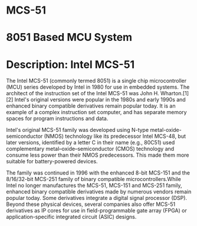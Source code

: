 # MCS-51
8051 Based MCU System
=========================================================================
Description: Intel MCS-51
=========================================================================
The Intel MCS-51 (commonly termed 8051) is a single chip microcontroller (MCU) series developed by Intel in 1980 for use in embedded systems. The architect of the instruction set of the Intel MCS-51 was John H. Wharton.[1][2] Intel's original versions were popular in the 1980s and early 1990s and enhanced binary compatible derivatives remain popular today. It is an example of a complex instruction set computer, and has separate memory spaces for program instructions and data.

Intel's original MCS-51 family was developed using N-type metal-oxide-semiconductor (NMOS) technology like its predecessor Intel MCS-48, but later versions, identified by a letter C in their name (e.g., 80C51) used complementary metal–oxide–semiconductor (CMOS) technology and consume less power than their NMOS predecessors. This made them more suitable for battery-powered devices.

The family was continued in 1996 with the enhanced 8-bit MCS-151 and the 8/16/32-bit MCS-251 family of binary compatible microcontrollers.While Intel no longer manufactures the MCS-51, MCS-151 and MCS-251 family, enhanced binary compatible derivatives made by numerous vendors remain popular today. Some derivatives integrate a digital signal processor (DSP). Beyond these physical devices, several companies also offer MCS-51 derivatives as IP cores for use in field-programmable gate array (FPGA) or application-specific integrated circuit (ASIC) designs. 
